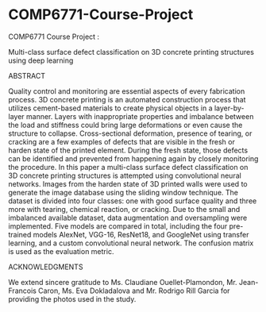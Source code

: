 # COMP6771-Course-Project
COMP6771 Course Project : 

Multi-class surface defect classification on 3D concrete printing structures using deep learning

ABSTRACT

Quality control and monitoring are essential aspects of every fabrication process. 3D concrete printing is an automated construction process that utilizes cement-based materials to create physical objects in a layer-by-layer manner. Layers with inappropriate properties and imbalance between the load and stiffness could bring large deformations or even cause the structure to collapse. Cross-sectional deformation, presence of tearing, or cracking are a few examples of defects that are visible in the fresh or harden state of the printed element. During the fresh state, those defects can be identified and prevented from happening again by closely monitoring the procedure. In this paper a multi-class surface defect classification on 3D concrete printing structures is attempted using convolutional neural networks. Images from the harden state of 3D printed walls were used to generate the image database using the sliding window technique. The dataset is divided into four classes: one with good surface quality and three more with tearing, chemical reaction, or cracking. Due to the small and imbalanced available dataset, data augmentation and oversampling were implemented. Five models are compared in total, including the four pre-trained models AlexNet, VGG-16, ResNet18, and GoogleNet using transfer learning, and a custom convolutional neural network. The confusion matrix is used as the evaluation metric. 

ACKNOWLEDGMENTS

We extend sincere gratitude to Ms. Claudiane Ouellet-Plamondon, Mr. Jean-Francois Caron, Ms. Eva Dokladalova and Mr. Rodrigo Rill Garcia for providing the photos used in the study.